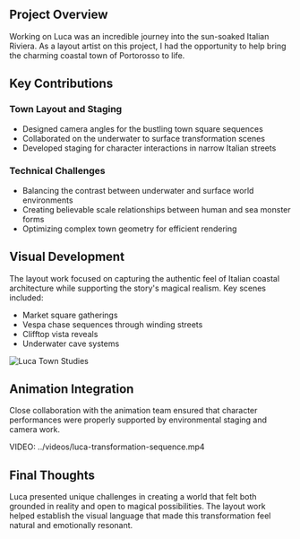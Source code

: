 ## Project Overview

Working on Luca was an incredible journey into the sun-soaked Italian Riviera. As a layout artist on this project, I had the opportunity to help bring the charming coastal town of Portorosso to life.

## Key Contributions

### Town Layout and Staging
- Designed camera angles for the bustling town square sequences
- Collaborated on the underwater to surface transformation scenes
- Developed staging for character interactions in narrow Italian streets

### Technical Challenges
- Balancing the contrast between underwater and surface world environments
- Creating believable scale relationships between human and sea monster forms
- Optimizing complex town geometry for efficient rendering

## Visual Development

The layout work focused on capturing the authentic feel of Italian coastal architecture while supporting the story's magical realism. Key scenes included:

* Market square gatherings
* Vespa chase sequences through winding streets
* Clifftop vista reveals
* Underwater cave systems

![Luca Town Studies](../images/luca-town-studies.jpg)

## Animation Integration

Close collaboration with the animation team ensured that character performances were properly supported by environmental staging and camera work.

VIDEO: ../videos/luca-transformation-sequence.mp4

## Final Thoughts

Luca presented unique challenges in creating a world that felt both grounded in reality and open to magical possibilities. The layout work helped establish the visual language that made this transformation feel natural and emotionally resonant.